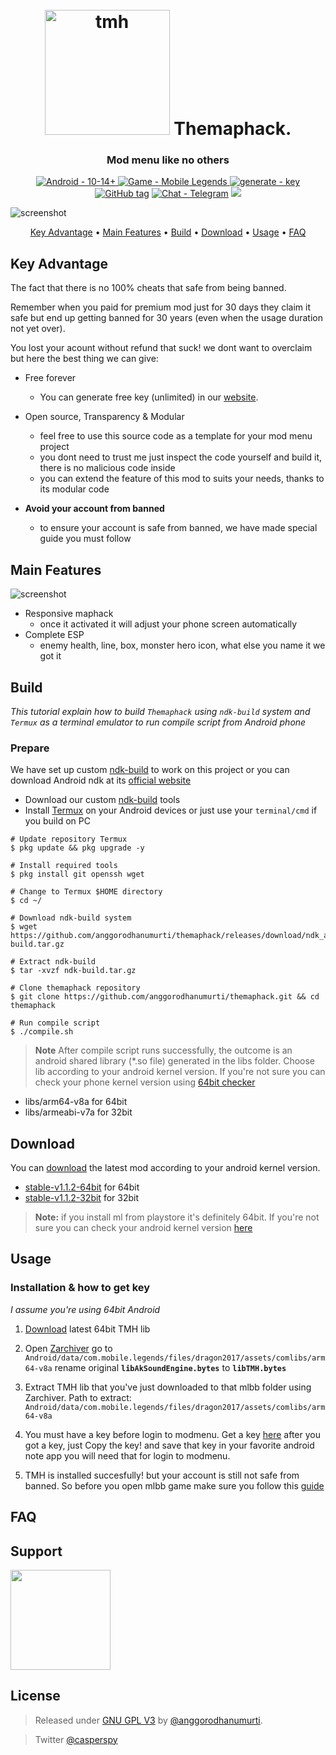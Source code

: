 <h1 align="center">
  <br>
  <a href="http://https://github.com/anggorodhanumurti/themaphack/"><img src="https://raw.githubusercontent.com/anggorodhanumurti/themaphack/refs/heads/main/images/tmh-logo.png" alt="tmh" width="200"></a>
  Themaphack.
</h1>
<h3 align="center"> Mod menu like no others</h3>
<p align="center">
  <a href="https://whatismyandroidversion.com/"><img src="https://img.shields.io/badge/Android-10--14+-brightgreen?logo=android" alt="Android - 10-14+">
  </a>
  <a href="https://play.google.com/store/apps/details?id=com.mobile.legends"><img src="https://img.shields.io/badge/Game-Mobile_Legends-important?logo=youtubegaming" alt="Game - Mobile Legends">
  </a>
  <a href="https://t0pgamemurah.xyz/freeKey"><img src="https://img.shields.io/badge/generate-key-blue?logo=keeweb&logoColor=fff" alt="generate - key">
  </a>
  <a href="https://github.com/anggorodhanumurti/themaphack/releases/"><img src="https://img.shields.io/github/tag/anggorodhanumurti/themaphack?include_prereleases=&sort=semver&color=blue" alt="GitHub tag"></a>
  <a href="https://"><img src="https://img.shields.io/badge/Chat-Telegram-informational?logo=telegram" alt="Chat - Telegram"></a>
  <a href="https://www.patreon.com/themaphack">
  <img src="https://img.shields.io/badge/$-Support-ff69b4.svg?maxAge=2592000&amp;style=flat">
  </a>
</p>

![screenshot](https://raw.githubusercontent.com/anggorodhanumurti/themaphack/refs/heads/main/images/themaphack-demo.gif)

<p align="center">
  <a href="#key-advantage">Key Advantage</a> •
  <a href="#main-features">Main Features</a> •
  <a href="#build">Build</a> •
  <a href="#download">Download</a> •
  <a href="#usage">Usage</a> •
  <a href="#faq">FAQ</a>
</p>

## Key Advantage

The fact that there is no 100% cheats that safe from being banned.

Remember when you paid for premium mod just for 30 days they claim it safe but end up getting banned for 30 years (even when the usage duration not yet over).

You lost your acount without refund that suck! we dont want to overclaim but here the best thing we can give:

* Free forever
  - You can generate free key (unlimited) in our [website](https://t0pgamemurah.xyz/freeKey).
  
* Open source, Transparency & Modular
  - feel free to use this source code as a template for your mod menu project
  - you dont need to trust me just inspect the code yourself and build it, there is no malicious code inside
  - you can extend the feature of this mod to suits your needs, thanks to its modular code

* **Avoid your account from banned**
  - to ensure your account is safe from banned, we have made special guide you must follow

## Main Features

![screenshot](https://raw.githubusercontent.com/anggorodhanumurti/themaphack/refs/heads/main/images/complete-esp.gif)

* Responsive maphack
  - once it activated it will adjust your phone screen automatically
* Complete ESP
  - enemy health, line, box, monster hero icon, what else you name it we got it

## Build

_This tutorial explain how to build `Themaphack` using `ndk-build` system and ```Termux``` as a terminal emulator to run compile script from Android phone_

### Prepare
We have set up custom [ndk-build](https://github.com/anggorodhanumurti/themaphack/releases/tag/ndk_aide_latest) to work on this project or you can download Android ndk at its [official website](https://developer.android.com/ndk/downloads)
- Download our custom [ndk-build](https://github.com/anggorodhanumurti/themaphack/releases/tag/ndk_aide_latest) tools
- Install [Termux](https://termux.dev/en/) on your Android devices or just use your `terminal/cmd` if you build on PC

```Termux
# Update repository Termux
$ pkg update && pkg upgrade -y

# Install required tools
$ pkg install git openssh wget

# Change to Termux $HOME directory
$ cd ~/

# Download ndk-build system
$ wget https://github.com/anggorodhanumurti/themaphack/releases/download/ndk_aide_latest/ndk-build.tar.gz

# Extract ndk-build
$ tar -xvzf ndk-build.tar.gz

# Clone themaphack repository
$ git clone https://github.com/anggorodhanumurti/themaphack.git && cd themaphack

# Run compile script
$ ./compile.sh
```
> **Note**
> After compile script runs successfully, the outcome is an android shared library (*.so file) generated in the libs folder. Choose lib according to your android kernel version. If you're not sure you can check your phone kernel version using [64bit checker](https://play.google.com/store/apps/details?id=com.danielpolish.a64bitchecker)
- libs/arm64-v8a for 64bit
- libs/armeabi-v7a for 32bit

## Download

You can [download](https://github.com/anggorodhanumurti/themaphack/releases/tag/v1.1.2-64bit) the latest mod according to your android kernel version.
- [stable-v1.1.2-64bit](https://github.com/anggorodhanumurti/themaphack/releases/tag/v1.1.2-64bit) for 64bit
- [stable-v1.1.2-32bit](https://github.com/anggorodhanumurti/themaphack/releases/tag/v1.1.2-32bit) for 32bit

> **Note:** if you install ml from playstore it's definitely 64bit. If you're not sure you can
 check your android kernel version [here](https://play.google.com/store/apps/details?id=com.danielpolish.a64bitchecker)

## Usage
### Installation & how to get key

_I assume you're using 64bit Android_

1. [Download](https://github.com/anggorodhanumurti/themaphack/releases) latest 64bit TMH lib

2. Open [Zarchiver](https://play.google.com/store/apps/details?id=ru.zdevs.zarchiver) go to `Android/data/com.mobile.legends/files/dragon2017/assets/comlibs/arm64-v8a` rename original **```libAkSoundEngine.bytes```** to **```libTMH.bytes```**

3. Extract TMH lib that you've just downloaded to that mlbb folder using Zarchiver. Path to extract: `Android/data/com.mobile.legends/files/dragon2017/assets/comlibs/arm64-v8a`

4. You must have a key before login to modmenu. Get a key [here](https://t0pgamemurah.xyz/freeKey) after you got a key, just Copy the key! and save that key in your favorite android note app you will need that for login to modmenu.

5. TMH is installed succesfully! but your account is still not safe from banned. So before you open mlbb game make sure you follow this [guide](https://www.patreon.com/posts/guide-how-to-not-130259867?utm_medium=clipboard_copy&utm_source=copyLink&utm_campaign=postshare_creator&utm_content=join_link)

## FAQ

## Support

<a href="https://www.patreon.com/themaphack">
	<img src="https://c5.patreon.com/external/logo/become_a_patron_button@2x.png" width="160">
</a>

## License

> Released under <a href="/LICENSE">GNU GPL V3</a> by <a href="https://github.com/anggorodhanumurti">@anggorodhanumurti</a>.

> Twitter [@casperspy](https://twitter.com/casperspy)